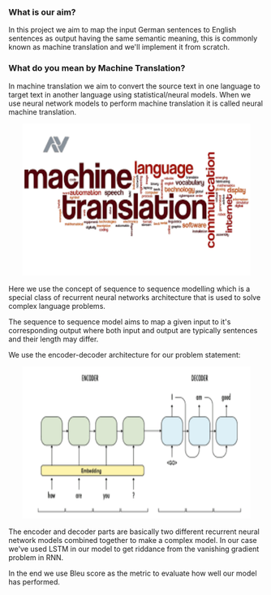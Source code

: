
### What is our aim?

In this project we aim to map the input German sentences to English sentences as output having the same semantic meaning, this is commonly known as machine translation and we'll implement it from scratch.

### What do you mean by Machine Translation?

In machine translation we aim to convert the source text in one language to target text in another language using statistical/neural models.
When we use neural network models to perform machine translation it is called neural machine translation.


<p align="center">
  <img src=./Assets/image.png width = "450" height = "300"/>
</p>

Here we use the concept of sequence to sequence modelling which is a special class of recurrent neural networks architecture that is used to solve complex language problems.  

The sequence to sequence model aims to map a given input to it's corresponding output where both input and output are typically sentences and their length may differ.

We use the encoder-decoder architecture for our problem statement:

<p align="center">
  <img src=./Assets/EncoderDecoder.png width = "450" height = "300"/>
</p>

The encoder and decoder parts are basically two different recurrent neural network models combined together to make a complex model. In our case we've used LSTM in our model to get riddance from the vanishing gradient problem in RNN.

In the end we use Bleu score as the metric to evaluate how well our model has performed.
